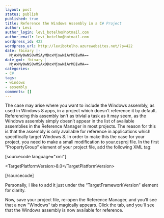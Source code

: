```yaml
---
layout: post
status: publish
published: true
title: Reference the Windows Assembly in a C# Project
author: Levi
author_login: levi_botelho@hotmail.com
author_email: levi_botelho@hotmail.com
wordpress_id: 422
wordpress_url: http://levibotelho.azurewebsites.net/?p=422
date: !binary |-
  MjAxMy0wNS0wMSAyMDoxMjowNiArMDIwMA==
date_gmt: !binary |-
  MjAxMy0wNS0wMSAxODoxMjowNiArMDIwMA==
categories:
- C#
tags:
- windows
- assembly
comments: []
---
```

<p>The case may arise where you want to include the Windows assembly, as used in Windows 8 apps, in a project which doesn't reference it by default. Referencing this assembly isn't as trivial a task as it may seem, as the Windows assembly simply doesn’t appear in the list of available assemblies in the Reference Manager in most projects. The reason for this is that the assembly is only available for reference in applications which specifically target Windows 8. In order to make this the case for your project, you need to make a small modification to your.csproj file. In the first “PropertyGroup” element of your project file, add the following XML tag:</p>
<p>[sourcecode language="xml"]</p>
<p>&lt;TargetPlatformVersion&gt;8.0&lt;/TargetPlatformVersion&gt;</p>
<p>[/sourcecode]</p>
<p>Personally, I like to add it just under the “TargetFrameworkVersion” element for clarity.</p>
<p>Now, save your project file, re-open the Reference Manager, and you’ll see that a new "Windows" tab magically appears. Click the tab, and you'll see that the Windows assembly is now available for reference.</p>
